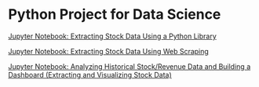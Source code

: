 # Python Project for Data Science <!-- omit in toc -->

[Jupyter Notebook: Extracting Stock Data Using a Python Library](res/extracting-stock-using-yfinance.ipynb)

[Jupyter Notebook: Extracting Stock Data Using Web Scraping](res/extracting-stock-using-webscraping.ipynb)

[Jupyter Notebook: Analyzing Historical Stock/Revenue Data and Building a Dashboard (Extracting and Visualizing Stock Data)](res/Extracting-and-Visualizing-Stock-Data.ipynb)